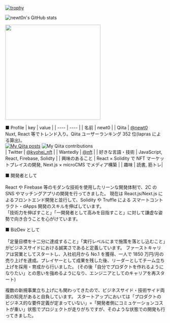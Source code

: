 [![trophy](https://github-profile-trophy.vercel.app/?username=ryo-ma)](https://github.com/newt0/github-profile-trophy)

![newt0n's GitHub stats](https://github-readme-stats.vercel.app/api?username=newt0&show_icons=true&theme=radical)


<img src="https://user-images.githubusercontent.com/56229817/133246085-19b96a11-2c36-46a6-b962-269d9f0995b3.png" width="300px">

■ Profile
| key | value |
| ---- | ---- |
| 名前 | newt0 |
| Qiita | [@newt0](https://qiita.com/newt0)<br>Nuxt, React 等でトレンド入り。Qiita ユーザーランキング 352 位(lapras による算出)。<br>[![My Qiita posts](https://qiita-badge.apiapi.app/s/newt0/posts.svg)](http://qiita.com/newt0) ![My Qiita contributions](https://qiita-badge.apiapi.app/s/newt0/contributions.svg)<br>
| Twitter | [@kyohei_nft](https://twitter.com/kyohei_nft) |
| Wantedly | [@nft](https://www.wantedly.com/id/nft) |
| 好きな言語・技術 | JavaScript, React, Firebase, Solidty |
| 興味のあること | React × Solidity で NFT マーケットプレイスの開発, Next.js × microCMS でメディア構築 |
| 趣味 | 読書, 筋トレ|

■ 開発者として
<br><br>
React や Firebase 等のモダンな技術を使用したリーンな開発体制で、2C の SNS やマッチングアプリの開発を行ってきました。
現在は React.js/Next.js によるフロントエンド開発と並行して、Solidity や Truffle による スマートコントラクト・dApps 開発のスキルを伸ばしています。<br>
「技術力を伸ばすこと」「一開発者として高みを目指すこと」に対して謙虚な姿勢で向き合うことを心がけています。

■ BizDev として
<br><br>
「定量目標を十二分に達成すること」「実行レベルにまで施策を落とし込むこと」がビジネスサイドにおける誠実さであると定義しています。
ファーストキャリアは営業としてスタートし、入社初月から No.1 を獲得、一人で 1850 万円/月の売り上げを達成。プレイヤーとして成果を残した後、リーダーとしてチーム立ち上げを採用・育成から行いました。
(その後「自分でプロダクトを作れるようになりたい」との思いを強めるようになり、エンジニアとしてのキャリアを再スタート)

複数の新規事業立ち上げにも関わってきたので、ビジネスサイド・技術サイド両面の知見があると自負しています。
スタートアップにおいては「プロダクトのビジネス的な要件定義が定まっていない」=「開発者側にコミュケーションコストが重い」状態でプロジェクトが走りがちですが、そのような状態での開発も行ってきました。
